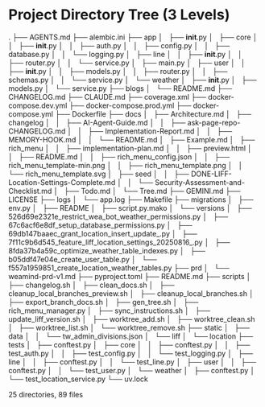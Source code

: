 # Project Directory Tree (3 Levels)

.
├── AGENTS.md
├── alembic.ini
├── app
│   ├── __init__.py
│   ├── core
│   │   ├── __init__.py
│   │   ├── auth.py
│   │   ├── config.py
│   │   ├── database.py
│   │   └── logging.py
│   ├── line
│   │   ├── __init__.py
│   │   ├── router.py
│   │   └── service.py
│   ├── main.py
│   ├── user
│   │   ├── __init__.py
│   │   ├── models.py
│   │   ├── router.py
│   │   ├── schemas.py
│   │   └── service.py
│   └── weather
│       ├── __init__.py
│       ├── models.py
│       └── service.py
├── blogs
│   └── README.md
├── CHANGELOG.md
├── CLAUDE.md
├── coverage.xml
├── docker-compose.dev.yml
├── docker-compose.prod.yml
├── docker-compose.yml
├── Dockerfile
├── docs
│   ├── Architecture.md
│   ├── changelog
│   │   ├── AI-Agent-Guide.md
│   │   ├── ask-page-repo-CHANGELOG.md
│   │   ├── Implementation-Report.md
│   │   ├── MEMORY-HOOK.md
│   │   └── README.md
│   ├── Example.md
│   ├── rich_menu
│   │   ├── implementation-plan.md
│   │   ├── preview.html
│   │   ├── README.md
│   │   ├── rich_menu_config.json
│   │   ├── rich_menu_template-min.png
│   │   ├── rich_menu_template.png
│   │   └── rich_menu_template.svg
│   ├── seed
│   │   ├── DONE-LIFF-Location-Settings-Complete.md
│   │   └── Security-Assessment-and-Checklist.md
│   ├── Todo.md
│   └── Tree.md
├── GEMINI.md
├── LICENSE
├── logs
│   └── app.log
├── Makefile
├── migrations
│   ├── env.py
│   ├── README
│   ├── script.py.mako
│   └── versions
│       ├── 526d69e2321e_restrict_wea_bot_weather_permissions.py
│       ├── 67c6acf6e8df_setup_database_permissions.py
│       ├── 69db147baaec_grant_location_insert_update_.py
│       ├── 7f11c9b6d545_feature_liff_location_settings_20250816_.py
│       ├── 8fda37b4a59c_optimize_weather_table_indexes.py
│       ├── b05ddf47e04e_create_user_table.py
│       └── f557a1959851_create_location_weather_tables.py
├── prd
│   └── weamind-prd-v1.md
├── pyproject.toml
├── README.md
├── scripts
│   ├── changelog.sh
│   ├── clean_docs.sh
│   ├── cleanup_local_branches_preview.sh
│   ├── cleanup_local_branches.sh
│   ├── export_branch_docs.sh
│   ├── gen_tree.sh
│   ├── rich_menu_manager.py
│   ├── sync_instructions.sh
│   ├── update_liff_version.sh
│   ├── worktree_add.sh
│   ├── worktree_clean.sh
│   ├── worktree_list.sh
│   └── worktree_remove.sh
├── static
│   ├── data
│   │   └── tw_admin_divisions.json
│   └── liff
│       └── location
├── tests
│   ├── conftest.py
│   ├── core
│   │   ├── conftest.py
│   │   ├── test_auth.py
│   │   ├── test_config.py
│   │   └── test_logging.py
│   ├── line
│   │   ├── conftest.py
│   │   └── test_line.py
│   ├── user
│   │   ├── conftest.py
│   │   └── test_user.py
│   └── weather
│       ├── conftest.py
│       └── test_location_service.py
└── uv.lock

25 directories, 89 files
